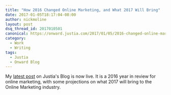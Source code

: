 ```yaml
---
title: "How 2016 Changed Online Marketing, and What 2017 Will Bring"
date: 2017-01-05T18:17:04-08:00
author: nickmoline
layout: post
dsq_thread_id: 2017010501
canonical: https://onward.justia.com/2017/01/05/2016-changed-online-marketing-2017-will-bring/
category:
  - Work
  - Writing
tags:
  - Justia
  - Onward Blog
---
```

My [latest post](https://onward.justia.com/2017/01/05/2016-changed-online-marketing-2017-will-bring/) on Justia's Blog is now live.  It is a 2016 year in review for online marketing, with some projections on what 2017 will bring to the Online Marketing industry.